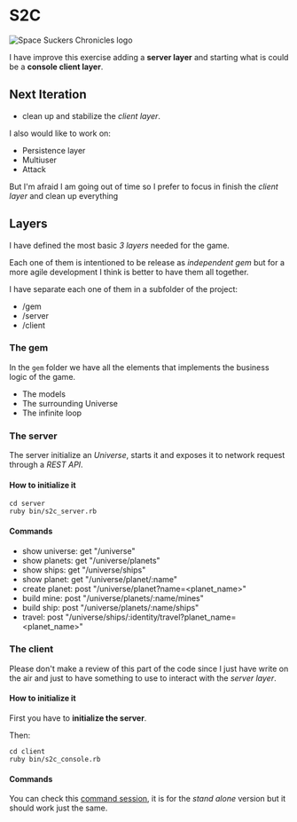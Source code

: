 # S2C

![Space Suckers Chronicles logo](http://farm3.static.flickr.com/2718/5768774787_395211651d_o.png)

I have improve this exercise adding a **server layer** and starting what is could be a **console client layer**.

## Next Iteration

* clean up and stabilize the _client layer_.

I also would like to work on:

* Persistence layer
* Multiuser
* Attack

But I'm afraid I am going out of time so I prefer to focus in finish the _client layer_ and clean up everything

## Layers

I have defined the most basic _3 layers_ needed for the game.

Each one of them is intentioned to be release as _independent gem_ but for a more agile development I think is better to have them all together.

I have separate each one of them in a subfolder of the project:

* /gem
* /server
* /client


### The gem

In the `gem` folder we have all the elements that implements the business logic of the game.

* The models
* The surrounding Universe
* The infinite loop

### The server

The server initialize an _Universe_, starts it and exposes it to network request through a _REST API_.

#### How to initialize it
    
    cd server
    ruby bin/s2c_server.rb
    
#### Commands

* show universe: get "/universe"
* show planets: get "/universe/planets"
* show ships: get "/universe/ships"
* show planet: get "/universe/planet/:name"
* create planet: post "/universe/planet?name=<planet_name>"
* build mine: post "/universe/planets/:name/mines"
* build ship: post "/universe/planets/:name/ships"
* travel: post "/universe/ships/:identity/travel?planet_name=<planet_name>" 

### The client

Please don't make a review of this part of the code since I just have write on the air and just to have something to use to interact with the _server layer_.

#### How to initialize it

First you have to **initialize the server**. 

Then:
    
    cd client
    ruby bin/s2c_console.rb
    
#### Commands

You can check this [command session](https://github.com/fguillen/SpaceSuckersChronicles/blob/master/wiki/console_session.md), it is for the _stand alone_ version but it should work just the same.



